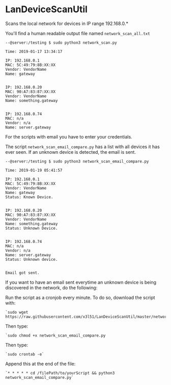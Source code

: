 # LanDeviceScanUtil
Scans the local network for devices in IP range 192.168.0.*

You'll find a human readable output file named `network_scan_all.txt`

```
--@server:/testing $ sudo python3 network_scan.py

Time: 2019-01-17 13:34:17

IP: 192.168.0.1
MAC: 5C:49:79:8B:XX:XX
Vendor: VendorName
Name: gateway


IP: 192.168.0.20
MAC: 90:A7:83:87:XX:XX
Vendor: VendorName
Name: something.gateway


IP: 192.168.0.74
MAC: n/a
Vendor: n/a
Name: server.gateway
```

For the scripts with email you have to enter your credentials.

The script `network_scan_email_compare.py` has a list with all devices it has ever seen. If an unknown device is detected, the email is sent.

```
--@server:/testing $ sudo python3 network_scan_email_compare.py

Time: 2019-01-19 05:41:57

IP: 192.168.0.1
MAC: 5C:49:79:8B:XX:XX
Vendor: VendorName
Name: gateway
Status: Known Device.


IP: 192.168.0.20
MAC: 90:A7:83:87:XX:XX
Vendor: VendorName
Name: something.gateway
Status: Unknown Device.


IP: 192.168.0.74
MAC: n/a
Vendor: n/a
Name: server.gateway
Status: Unknown device.


Email got sent.
```


If you want to have an email sent everytime an unknown device is being discovered in the network, do the following:

Run the script as a cronjob every minute. To do so, download the script with:

    `sudo wget https://raw.githubusercontent.com/x3l51/LanDeviceScanUtil/master/network_scan_email_compare.py`
    
Then type:

    `sudo chmod +x network_scan_email_compare.py
    
Then type:

    `sudo crontab -e`
    
Append this at the end of the file:

    `* * * * * cd /filePath/to/yourScript && python3 network_scan_email_compare.py`
